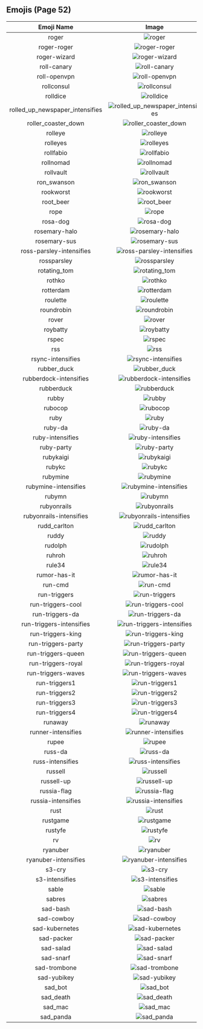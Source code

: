 
  ## Emojis (Page 52)
  |Emoji Name|Image|
  | :-: | :-: |
  |roger| ![roger](/output/roger.png)|
  |roger-roger| ![roger-roger](/output/roger-roger.png)|
  |roger-wizard| ![roger-wizard](/output/roger-wizard.png)|
  |roll-canary| ![roll-canary](/output/roll-canary.gif)|
  |roll-openvpn| ![roll-openvpn](/output/roll-openvpn.gif)|
  |rollconsul| ![rollconsul](/output/rollconsul.gif)|
  |rolldice| ![rolldice](/output/rolldice.gif)|
  |rolled_up_newspaper_intensifies| ![rolled_up_newspaper_intensifies](/output/rolled_up_newspaper_intensifies.gif)|
  |roller_coaster_down| ![roller_coaster_down](/output/roller_coaster_down.png)|
  |rolleye| ![rolleye](/output/rolleye.gif)|
  |rolleyes| ![rolleyes](/output/rolleyes.gif)|
  |rollfabio| ![rollfabio](/output/rollfabio.gif)|
  |rollnomad| ![rollnomad](/output/rollnomad.gif)|
  |rollvault| ![rollvault](/output/rollvault.gif)|
  |ron_swanson| ![ron_swanson](/output/ron_swanson.png)|
  |rookworst| ![rookworst](/output/rookworst.png)|
  |root_beer| ![root_beer](/output/root_beer.png)|
  |rope| ![rope](/output/rope.png)|
  |rosa-dog| ![rosa-dog](/output/rosa-dog.png)|
  |rosemary-halo| ![rosemary-halo](/output/rosemary-halo.png)|
  |rosemary-sus| ![rosemary-sus](/output/rosemary-sus.png)|
  |ross-parsley-intensifies| ![ross-parsley-intensifies](/output/ross-parsley-intensifies.gif)|
  |rossparsley| ![rossparsley](/output/rossparsley.png)|
  |rotating_tom| ![rotating_tom](/output/rotating_tom.gif)|
  |rothko| ![rothko](/output/rothko.jpg)|
  |rotterdam| ![rotterdam](/output/rotterdam.png)|
  |roulette| ![roulette](/output/roulette)|
  |roundrobin| ![roundrobin](/output/roundrobin.png)|
  |rover| ![rover](/output/rover.png)|
  |roybatty| ![roybatty](/output/roybatty.png)|
  |rspec| ![rspec](/output/rspec.png)|
  |rss| ![rss](/output/rss.png)|
  |rsync-intensifies| ![rsync-intensifies](/output/rsync-intensifies.gif)|
  |rubber_duck| ![rubber_duck](/output/rubber_duck)|
  |rubberdock-intensifies| ![rubberdock-intensifies](/output/rubberdock-intensifies.gif)|
  |rubberduck| ![rubberduck](/output/rubberduck.png)|
  |rubby| ![rubby](/output/rubby.png)|
  |rubocop| ![rubocop](/output/rubocop.png)|
  |ruby| ![ruby](/output/ruby.png)|
  |ruby-da| ![ruby-da](/output/ruby-da.png)|
  |ruby-intensifies| ![ruby-intensifies](/output/ruby-intensifies.gif)|
  |ruby-party| ![ruby-party](/output/ruby-party.gif)|
  |rubykaigi| ![rubykaigi](/output/rubykaigi.png)|
  |rubykc| ![rubykc](/output/rubykc.png)|
  |rubymine| ![rubymine](/output/rubymine.png)|
  |rubymine-intensifies| ![rubymine-intensifies](/output/rubymine-intensifies.gif)|
  |rubymn| ![rubymn](/output/rubymn.jpg)|
  |rubyonrails| ![rubyonrails](/output/rubyonrails.png)|
  |rubyonrails-intensifies| ![rubyonrails-intensifies](/output/rubyonrails-intensifies.gif)|
  |rudd_carlton| ![rudd_carlton](/output/rudd_carlton.gif)|
  |ruddy| ![ruddy](/output/ruddy.jpg)|
  |rudolph| ![rudolph](/output/rudolph.png)|
  |ruhroh| ![ruhroh](/output/ruhroh.png)|
  |rule34| ![rule34](/output/rule34.png)|
  |rumor-has-it| ![rumor-has-it](/output/rumor-has-it)|
  |run-cmd| ![run-cmd](/output/run-cmd.png)|
  |run-triggers| ![run-triggers](/output/run-triggers.png)|
  |run-triggers-cool| ![run-triggers-cool](/output/run-triggers-cool.png)|
  |run-triggers-da| ![run-triggers-da](/output/run-triggers-da.png)|
  |run-triggers-intensifies| ![run-triggers-intensifies](/output/run-triggers-intensifies.gif)|
  |run-triggers-king| ![run-triggers-king](/output/run-triggers-king)|
  |run-triggers-party| ![run-triggers-party](/output/run-triggers-party.gif)|
  |run-triggers-queen| ![run-triggers-queen](/output/run-triggers-queen)|
  |run-triggers-royal| ![run-triggers-royal](/output/run-triggers-royal.png)|
  |run-triggers-waves| ![run-triggers-waves](/output/run-triggers-waves.gif)|
  |run-triggers1| ![run-triggers1](/output/run-triggers1.png)|
  |run-triggers2| ![run-triggers2](/output/run-triggers2.png)|
  |run-triggers3| ![run-triggers3](/output/run-triggers3.png)|
  |run-triggers4| ![run-triggers4](/output/run-triggers4.png)|
  |runaway| ![runaway](/output/runaway.gif)|
  |runner-intensifies| ![runner-intensifies](/output/runner-intensifies.gif)|
  |rupee| ![rupee](/output/rupee.gif)|
  |russ-da| ![russ-da](/output/russ-da.png)|
  |russ-intensifies| ![russ-intensifies](/output/russ-intensifies.gif)|
  |russell| ![russell](/output/russell.png)|
  |russell-up| ![russell-up](/output/russell-up.png)|
  |russia-flag| ![russia-flag](/output/russia-flag.png)|
  |russia-intensifies| ![russia-intensifies](/output/russia-intensifies.gif)|
  |rust| ![rust](/output/rust.png)|
  |rustgame| ![rustgame](/output/rustgame.jpg)|
  |rustyfe| ![rustyfe](/output/rustyfe)|
  |rv| ![rv](/output/rv.jpg)|
  |ryanuber| ![ryanuber](/output/ryanuber.jpg)|
  |ryanuber-intensifies| ![ryanuber-intensifies](/output/ryanuber-intensifies.gif)|
  |s3-cry| ![s3-cry](/output/s3-cry.gif)|
  |s3-intensifies| ![s3-intensifies](/output/s3-intensifies.gif)|
  |sable| ![sable](/output/sable.png)|
  |sabres| ![sabres](/output/sabres.png)|
  |sad-bash| ![sad-bash](/output/sad-bash.png)|
  |sad-cowboy| ![sad-cowboy](/output/sad-cowboy.png)|
  |sad-kubernetes| ![sad-kubernetes](/output/sad-kubernetes.png)|
  |sad-packer| ![sad-packer](/output/sad-packer.png)|
  |sad-salad| ![sad-salad](/output/sad-salad.png)|
  |sad-snarf| ![sad-snarf](/output/sad-snarf.png)|
  |sad-trombone| ![sad-trombone](/output/sad-trombone.png)|
  |sad-yubikey| ![sad-yubikey](/output/sad-yubikey.png)|
  |sad_bot| ![sad_bot](/output/sad_bot.png)|
  |sad_death| ![sad_death](/output/sad_death.png)|
  |sad_mac| ![sad_mac](/output/sad_mac.png)|
  |sad_panda| ![sad_panda](/output/sad_panda.png)|
  